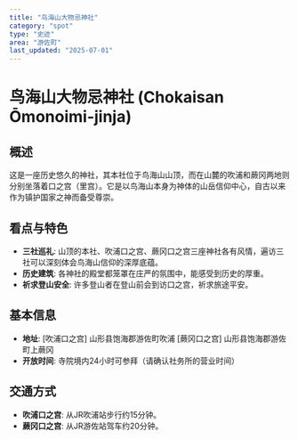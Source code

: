 ```yaml
---
title: "鸟海山大物忌神社"
category: "spot"
type: "史迹"
area: "游佐町"
last_updated: "2025-07-01"
---
```


# 鸟海山大物忌神社 (Chokaisan Ōmonoimi-jinja)

## 概述
这是一座历史悠久的神社，其本社位于鸟海山山顶，而在山麓的吹浦和蕨冈两地则分别坐落着口之宫（里宫）。它是以鸟海山本身为神体的山岳信仰中心，自古以来作为镇护国家之神而备受尊崇。

## 看点与特色
- **三社巡礼**: 山顶的本社、吹浦口之宫、蕨冈口之宫三座神社各有风情，遍访三社可以深刻体会鸟海山信仰的深厚底蕴。
- **历史建筑**: 各神社的殿堂都笼罩在庄严的氛围中，能感受到历史的厚重。
- **祈求登山安全**: 许多登山者在登山前会到访口之宫，祈求旅途平安。

## 基本信息
- **地址**: [吹浦口之宫] 山形县饱海郡游佐町吹浦 [蕨冈口之宫] 山形县饱海郡游佐町上蕨冈
- **开放时间**: 寺院境内24小时可参拜（请确认社务所的营业时间）

## 交通方式
- **吹浦口之宫**: 从JR吹浦站步行约15分钟。
- **蕨冈口之宫**: 从JR游佐站驾车约20分钟。